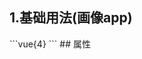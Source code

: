 ## 1.基础用法(画像app)
<demo30701d7dd47f />
```vue{4}
<template>
    <gradient-ring-chart-2 :value="v" subTitle="风险指数" valueUnit="%"></gradient-ring-chart-2>
</template>
<script setup>;
import { ref } from 'vue';

const v = ref(50);

</script>
<style lang="scss" scoped>
.zrx-chart {
    background-color: white;
    padding: 32px;
    &:after {
        content: '';
        position: absolute;
        top: 50%;
        left: 50%;
        transform: translate(-50%, -50%);
        width: 140px;
        height: 140px;
        border-radius: 50%;
        border: 14px solid rgb(238, 240, 245);
        mask-image: linear-gradient(180deg, red, transparent);
    }
}
</style>
```
## 属性
<demo476fc9bd2150 />
<script setup>
import demo30701d7dd47f from '../../document/gradientRingChart2/1.基础用法(画像app).vue'
import demo476fc9bd2150 from '../../document/gradientRingChart2/属性.vue'
</script>